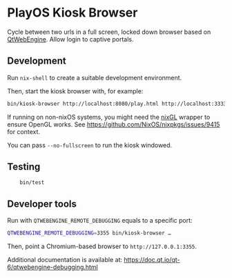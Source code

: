 # PlayOS Kiosk Browser

Cycle between two urls in a full screen, locked down browser based on [QtWebEngine](https://doc.qt.io/qt-6/qtwebengine-index.html). Allow login to captive portals.

## Development

Run `nix-shell` to create a suitable development environment.

Then, start the kiosk browser with, for example:

```bash
bin/kiosk-browser http://localhost:8080/play.html http://localhost:3333
```

If running on non-nixOS systems, you might need the
[nixGL](https://github.com/nix-community/nixGL) wrapper to ensure OpenGL works.
See https://github.com/NixOS/nixpkgs/issues/9415 for context.

You can pass `--no-fullscreen` to run the kiosk windowed.

## Testing

        bin/test

## Developer tools

Run with `QTWEBENGINE_REMOTE_DEBUGGING` equals to a specific port:

```bash
QTWEBENGINE_REMOTE_DEBUGGING=3355 bin/kiosk-browser …
```

Then, point a Chromium-based browser to `http://127.0.0.1:3355`.

Additional documentation is available at:
https://doc.qt.io/qt-6/qtwebengine-debugging.html
